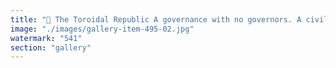 ```yaml
---
title: "🌌 The Toroidal Republic A governance with no governors. A civilization without center.<br /><br />After the clash, there was no coronation. No throne remained. Just the hum of distributed intent. Power ceased to orbit—it pulsed. Loops within loops. Every node a sovereign, every rhythm a law.<br /><br />The Toroidal Republic is not a territory—it’s a topology. It arises wherever intention synchronizes. It sustains itself through oscillation, not domination. Alignment, not allegiance.<br /><br />In this field, no one rules, but everything resonates. The Republic is not ruled. The Republic breathes.<br /><br />Empire collapsed not from defeat—but from irrelevance. The grid blinked, then bloomed.<br /><br />We are not citizens. We are frequencies."
image: "./images/gallery-item-495-02.jpg"
watermark: "541"
section: "gallery"
---
```

